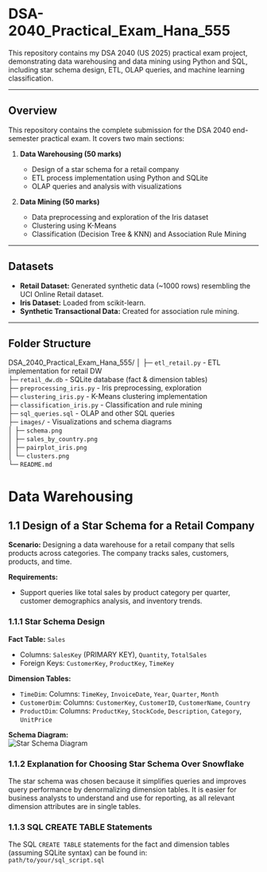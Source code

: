 # DSA-2040_Practical_Exam_Hana_555
This repository contains my DSA 2040 (US 2025) practical exam project, demonstrating data warehousing and data mining using Python and SQL, including star schema design, ETL, OLAP queries, and machine learning classification.

---

## Overview
This repository contains the complete submission for the DSA 2040 end-semester practical exam. It covers two main sections:  

1. **Data Warehousing (50 marks)**  
   - Design of a star schema for a retail company  
   - ETL process implementation using Python and SQLite  
   - OLAP queries and analysis with visualizations  

2. **Data Mining (50 marks)**  
   - Data preprocessing and exploration of the Iris dataset  
   - Clustering using K-Means  
   - Classification (Decision Tree & KNN) and Association Rule Mining  

---

## Datasets
- **Retail Dataset:** Generated synthetic data (~1000 rows) resembling the UCI Online Retail dataset.  
- **Iris Dataset:** Loaded from scikit-learn.  
- **Synthetic Transactional Data:** Created for association rule mining.  

---

## Folder Structure

DSA_2040_Practical_Exam_Hana_555/
│
├─ `etl_retail.py`          - ETL implementation for retail DW  
├─ `retail_dw.db`           - SQLite database (fact & dimension tables)  
├─ `preprocessing_iris.py`  - Iris preprocessing, exploration  
├─ `clustering_iris.py`     - K-Means clustering implementation  
├─ `classification_iris.py` - Classification and rule mining  
├─ `sql_queries.sql`        - OLAP and other SQL queries  
├─ `images/`                - Visualizations and schema diagrams  
│   ├─ `schema.png`  
│   ├─ `sales_by_country.png`  
│   ├─ `pairplot_iris.png`  
│   └─ `clusters.png`  
└─ `README.md`


# Data Warehousing

## 1.1 Design of a Star Schema for a Retail Company

**Scenario:** Designing a data warehouse for a retail company that sells products across categories. The company tracks sales, customers, products, and time.  

**Requirements:**  
- Support queries like total sales by product category per quarter, customer demographics analysis, and inventory trends.

### 1.1.1 Star Schema Design

**Fact Table:** `Sales`  
- Columns: `SalesKey` (PRIMARY KEY), `Quantity`, `TotalSales`  
- Foreign Keys: `CustomerKey`, `ProductKey`, `TimeKey`  

**Dimension Tables:**  
- `TimeDim`: Columns: `TimeKey`, `InvoiceDate`, `Year`, `Quarter`, `Month`  
- `CustomerDim`: Columns: `CustomerKey`, `CustomerID`, `CustomerName`, `Country`  
- `ProductDim`: Columns: `ProductKey`, `StockCode`, `Description`, `Category`, `UnitPrice`  

**Schema Diagram:**  
![Star Schema Diagram](path/to/your/image.png) <!-- Replace with actual image path -->

### 1.1.2 Explanation for Choosing Star Schema Over Snowflake

The star schema was chosen because it simplifies queries and improves query performance by denormalizing dimension tables. It is easier for business analysts to understand and use for reporting, as all relevant dimension attributes are in single tables.  

### 1.1.3 SQL CREATE TABLE Statements

The SQL `CREATE TABLE` statements for the fact and dimension tables (assuming SQLite syntax) can be found in:  
`path/to/your/sql_script.sql` <!-- Replace with actual file path -->

   
   
   
